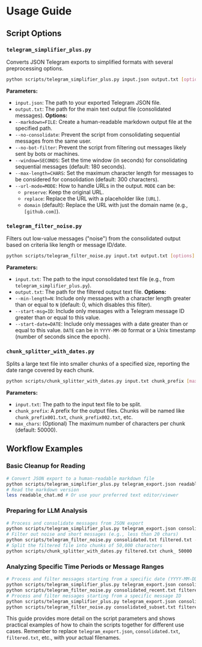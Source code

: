 # Usage Guide
## Script Options
### `telegram_simplifier_plus.py`
Converts JSON Telegram exports to simplified formats with several preprocessing options.
```bash
python scripts/telegram_simplifier_plus.py input.json output.txt [options]
```
**Parameters:**
-   `input.json`: The path to your exported Telegram JSON file.
-   `output.txt`: The path for the main text output file (consolidated messages).
**Options:**
-   `--markdown=FILE`: Create a human-readable markdown output file at the specified path.
-   `--no-consolidate`: Prevent the script from consolidating sequential messages from the same user.
-   `--no-bot-filter`: Prevent the script from filtering out messages likely sent by bots or machines.
-   `--window=SECONDS`: Set the time window (in seconds) for consolidating sequential messages (default: 180 seconds).
-   `--max-length=CHARS`: Set the maximum character length for messages to be considered for consolidation (default: 300 characters).
-   `--url-mode=MODE`: How to handle URLs in the output. `MODE` can be:
    -   `preserve`: Keep the original URL.
    -   `replace`: Replace the URL with a placeholder like `[URL]`.
    -   `domain` (default): Replace the URL with just the domain name (e.g., `[github.com]`).
### `telegram_filter_noise.py`
Filters out low-value messages ("noise") from the consolidated output based on criteria like length or message ID/date.
```bash
python scripts/telegram_filter_noise.py input.txt output.txt [options]
```
**Parameters:**
-   `input.txt`: The path to the input consolidated text file (e.g., from `telegram_simplifier_plus.py`).
-   `output.txt`: The path for the filtered output text file.
**Options:**
-   `--min-length=N`: Include only messages with a character length greater than or equal to `N` (default: 0, which disables this filter).
-   `--start-msg=ID`: Include only messages with a Telegram message ID greater than or equal to this value.
-   `--start-date=DATE`: Include only messages with a date greater than or equal to this value. `DATE` can be in `YYYY-MM-DD` format or a Unix timestamp (number of seconds since the epoch).
### `chunk_splitter_with_dates.py`
Splits a large text file into smaller chunks of a specified size, reporting the date range covered by each chunk.
```bash
python scripts/chunk_splitter_with_dates.py input.txt chunk_prefix [max_chars]
```
**Parameters:**
-   `input.txt`: The path to the input text file to be split.
-   `chunk_prefix`: A prefix for the output files. Chunks will be named like `chunk_prefix001.txt`, `chunk_prefix002.txt`, etc.
-   `max_chars`: (Optional) The maximum number of characters per chunk (default: 50000).
## Workflow Examples
### Basic Cleanup for Reading
```bash
# Convert JSON export to a human-readable markdown file
python scripts/telegram_simplifier_plus.py telegram_export.json readable_chat.md --markdown=readable_chat.md
# Read the markdown version
less readable_chat.md # Or use your preferred text editor/viewer
```
### Preparing for LLM Analysis
```bash
# Process and consolidate messages from JSON export
python scripts/telegram_simplifier_plus.py telegram_export.json consolidated.txt --markdown=consolidated.md
# Filter out noise and short messages (e.g., less than 20 chars)
python scripts/telegram_filter_noise.py consolidated.txt filtered.txt --min-length=20
# Split the filtered file into chunks of 50,000 characters
python scripts/chunk_splitter_with_dates.py filtered.txt chunk_ 50000
```
### Analyzing Specific Time Periods or Message Ranges
```bash
# Process and filter messages starting from a specific date (YYYY-MM-DD)
python scripts/telegram_simplifier_plus.py telegram_export.json consolidated_recent.txt
python scripts/telegram_filter_noise.py consolidated_recent.txt filtered_recent.txt --start-date=2023-10-26
# Process and filter messages starting from a specific message ID
python scripts/telegram_simplifier_plus.py telegram_export.json consolidated_subset.txt
python scripts/telegram_filter_noise.py consolidated_subset.txt filtered_subset.txt --start-msg=150000
```
This guide provides more detail on the script parameters and shows practical examples of how to chain the scripts together for different use cases. Remember to replace `telegram_export.json`, `consolidated.txt`, `filtered.txt`, etc., with your actual filenames.
